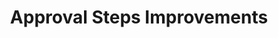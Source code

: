 ---
slug: approval-steps-improvements
version: v1.298.0
title: Approval Steps Improvements
tags: ['Flow editor']
image: ./hide_cancel_approval_page.png
description: Improved the experience with approval steps.
features:
  [
    'You can now remove the deny button from approval page to force more complex patterns using forms with enums processed in ulterior steps.',
    'Now approval steps resume forms at any level will be displayed at the top-level, regardless of their depths.',
    'We have updated the default template and there is a new field description to add very clear instructions which support the whole range of of rich display rendering.'
  ]
docs: /docs/flows/flow_approval
---